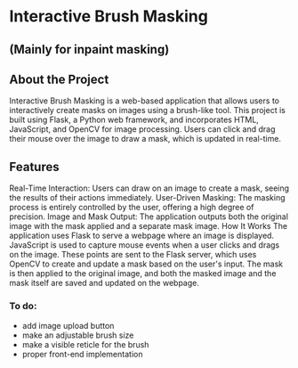 # Interactive Brush Masking 
## (Mainly for inpaint masking)

## About the Project
Interactive Brush Masking is a web-based application that allows users to interactively create masks on images using a brush-like tool. This project is built using Flask, a Python web framework, and incorporates HTML, JavaScript, and OpenCV for image processing. Users can click and drag their mouse over the image to draw a mask, which is updated in real-time.

## Features
Real-Time Interaction: Users can draw on an image to create a mask, seeing the results of their actions immediately.
User-Driven Masking: The masking process is entirely controlled by the user, offering a high degree of precision.
Image and Mask Output: The application outputs both the original image with the mask applied and a separate mask image.
How It Works
The application uses Flask to serve a webpage where an image is displayed. JavaScript is used to capture mouse events when a user clicks and drags on the image. These points are sent to the Flask server, which uses OpenCV to create and update a mask based on the user's input. The mask is then applied to the original image, and both the masked image and the mask itself are saved and updated on the webpage.


### To do:
- add image upload button
- make an adjustable brush size
- make a visible reticle for the brush
- proper front-end implementation 

